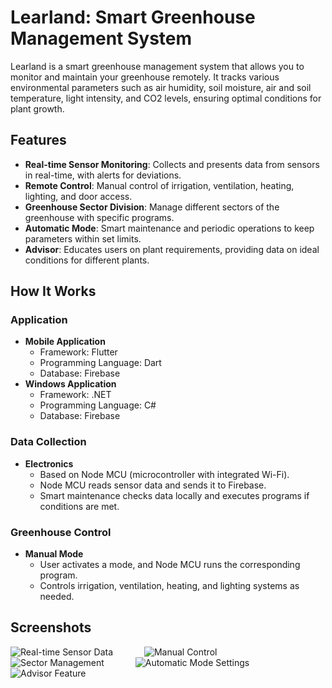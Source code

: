# Learland: Smart Greenhouse Management System

Learland is a smart greenhouse management system that allows you to monitor and maintain your greenhouse remotely. It tracks various environmental parameters such as air humidity, soil moisture, air and soil temperature, light intensity, and CO2 levels, ensuring optimal conditions for plant growth.

## Features

- **Real-time Sensor Monitoring**: Collects and presents data from sensors in real-time, with alerts for deviations.
- **Remote Control**: Manual control of irrigation, ventilation, heating, lighting, and door access.
- **Greenhouse Sector Division**: Manage different sectors of the greenhouse with specific programs.
- **Automatic Mode**: Smart maintenance and periodic operations to keep parameters within set limits.
- **Advisor**: Educates users on plant requirements, providing data on ideal conditions for different plants.

## How It Works

### Application

- **Mobile Application**
  - Framework: Flutter
  - Programming Language: Dart
  - Database: Firebase
- **Windows Application**
  - Framework: .NET
  - Programming Language: C#
  - Database: Firebase

### Data Collection

- **Electronics**
  - Based on Node MCU (microcontroller with integrated Wi-Fi).
  - Node MCU reads sensor data and sends it to Firebase.
  - Smart maintenance checks data locally and executes programs if conditions are met.

### Greenhouse Control

- **Manual Mode**
  - User activates a mode, and Node MCU runs the corresponding program.
  - Controls irrigation, ventilation, heating, and lighting systems as needed.

## Screenshots

![Real-time Sensor Data](./Mobile%20Application/web/real-time-sensor-data.png) &emsp;&emsp;&emsp; ![Manual Control](./Mobile%20Application/web/manual-control.png) &emsp;&emsp;&emsp; ![Sector Management](./Mobile%20Application/web/sector-management.png) &emsp;&emsp;&emsp; ![Automatic Mode Settings](./Mobile%20Application/web/automatic-mode-settings.png)
&emsp;
![Advisor Feature](./Mobile%20Application/web/advisor-feature.png)
